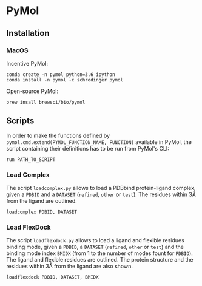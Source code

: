 # PyMol

## Installation

### MacOS

Incentive PyMol:
```
conda create -n pymol python=3.6 ipython
conda install -n pymol -c schrodinger pymol
```

Open-source PyMol:
```
brew insall brewsci/bio/pymol
```

## Scripts

In order to make the functions defined by `pymol.cmd.extend(PYMOL_FUNCTION_NAME, FUNCTION)` available in PyMol, the script containing their definitions has to be run from PyMol's CLI:

```
run PATH_TO_SCRIPT
```

### Load Complex

The script `loadcomplex.py` allows to load a PDBbind protein-ligand complex, given a `PDBID` and a `DATASET` (`refined`, `other` or `test`). The residues within 3Å from the ligand are outlined.

```
loadcomplex PDBID, DATASET
```

### Load FlexDock

The script `loadflexdock.py` allows to load a ligand and flexible residues binding mode, given a `PDBID`, a `DATASET` (`refined`, `other` or `test`) and the binding mode index `BMIDX` (from 1 to the number of modes fount for `PDBID`). The ligand and flexible residues are outlined. The protein structure and the residues within 3Å from the ligand are also shown.

```
loadflexdock PDBID, DATASET, BMIDX
```
